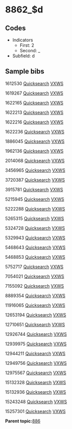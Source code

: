 # 8862\_$d

## Codes

-   Indicators
    -   First: 2
    -   Second: \_
-   Subfield: d

## Sample bibs

1612530 [Quicksearch](https://search.library.yale.edu/catalog/1612530) [VXWS](http://prodorbis.library.yale.edu:7014/vxws/GetHoldingsService?bibId=1612530)

1619267 [Quicksearch](https://search.library.yale.edu/catalog/1619267) [VXWS](http://prodorbis.library.yale.edu:7014/vxws/GetHoldingsService?bibId=1619267)

1622165 [Quicksearch](https://search.library.yale.edu/catalog/1622165) [VXWS](http://prodorbis.library.yale.edu:7014/vxws/GetHoldingsService?bibId=1622165)

1622213 [Quicksearch](https://search.library.yale.edu/catalog/1622213) [VXWS](http://prodorbis.library.yale.edu:7014/vxws/GetHoldingsService?bibId=1622213)

1622216 [Quicksearch](https://search.library.yale.edu/catalog/1622216) [VXWS](http://prodorbis.library.yale.edu:7014/vxws/GetHoldingsService?bibId=1622216)

1622236 [Quicksearch](https://search.library.yale.edu/catalog/1622236) [VXWS](http://prodorbis.library.yale.edu:7014/vxws/GetHoldingsService?bibId=1622236)

1886045 [Quicksearch](https://search.library.yale.edu/catalog/1886045) [VXWS](http://prodorbis.library.yale.edu:7014/vxws/GetHoldingsService?bibId=1886045)

1962136 [Quicksearch](https://search.library.yale.edu/catalog/1962136) [VXWS](http://prodorbis.library.yale.edu:7014/vxws/GetHoldingsService?bibId=1962136)

2014068 [Quicksearch](https://search.library.yale.edu/catalog/2014068) [VXWS](http://prodorbis.library.yale.edu:7014/vxws/GetHoldingsService?bibId=2014068)

3456965 [Quicksearch](https://search.library.yale.edu/catalog/3456965) [VXWS](http://prodorbis.library.yale.edu:7014/vxws/GetHoldingsService?bibId=3456965)

3720387 [Quicksearch](https://search.library.yale.edu/catalog/3720387) [VXWS](http://prodorbis.library.yale.edu:7014/vxws/GetHoldingsService?bibId=3720387)

3915781 [Quicksearch](https://search.library.yale.edu/catalog/3915781) [VXWS](http://prodorbis.library.yale.edu:7014/vxws/GetHoldingsService?bibId=3915781)

5215945 [Quicksearch](https://search.library.yale.edu/catalog/5215945) [VXWS](http://prodorbis.library.yale.edu:7014/vxws/GetHoldingsService?bibId=5215945)

5222288 [Quicksearch](https://search.library.yale.edu/catalog/5222288) [VXWS](http://prodorbis.library.yale.edu:7014/vxws/GetHoldingsService?bibId=5222288)

5265315 [Quicksearch](https://search.library.yale.edu/catalog/5265315) [VXWS](http://prodorbis.library.yale.edu:7014/vxws/GetHoldingsService?bibId=5265315)

5324728 [Quicksearch](https://search.library.yale.edu/catalog/5324728) [VXWS](http://prodorbis.library.yale.edu:7014/vxws/GetHoldingsService?bibId=5324728)

5329943 [Quicksearch](https://search.library.yale.edu/catalog/5329943) [VXWS](http://prodorbis.library.yale.edu:7014/vxws/GetHoldingsService?bibId=5329943)

5468643 [Quicksearch](https://search.library.yale.edu/catalog/5468643) [VXWS](http://prodorbis.library.yale.edu:7014/vxws/GetHoldingsService?bibId=5468643)

5468853 [Quicksearch](https://search.library.yale.edu/catalog/5468853) [VXWS](http://prodorbis.library.yale.edu:7014/vxws/GetHoldingsService?bibId=5468853)

5752717 [Quicksearch](https://search.library.yale.edu/catalog/5752717) [VXWS](http://prodorbis.library.yale.edu:7014/vxws/GetHoldingsService?bibId=5752717)

7054021 [Quicksearch](https://search.library.yale.edu/catalog/7054021) [VXWS](http://prodorbis.library.yale.edu:7014/vxws/GetHoldingsService?bibId=7054021)

7155092 [Quicksearch](https://search.library.yale.edu/catalog/7155092) [VXWS](http://prodorbis.library.yale.edu:7014/vxws/GetHoldingsService?bibId=7155092)

8889354 [Quicksearch](https://search.library.yale.edu/catalog/8889354) [VXWS](http://prodorbis.library.yale.edu:7014/vxws/GetHoldingsService?bibId=8889354)

11916065 [Quicksearch](https://search.library.yale.edu/catalog/11916065) [VXWS](http://prodorbis.library.yale.edu:7014/vxws/GetHoldingsService?bibId=11916065)

12653194 [Quicksearch](https://search.library.yale.edu/catalog/12653194) [VXWS](http://prodorbis.library.yale.edu:7014/vxws/GetHoldingsService?bibId=12653194)

12710651 [Quicksearch](https://search.library.yale.edu/catalog/12710651) [VXWS](http://prodorbis.library.yale.edu:7014/vxws/GetHoldingsService?bibId=12710651)

12926744 [Quicksearch](https://search.library.yale.edu/catalog/12926744) [VXWS](http://prodorbis.library.yale.edu:7014/vxws/GetHoldingsService?bibId=12926744)

12939975 [Quicksearch](https://search.library.yale.edu/catalog/12939975) [VXWS](http://prodorbis.library.yale.edu:7014/vxws/GetHoldingsService?bibId=12939975)

12944211 [Quicksearch](https://search.library.yale.edu/catalog/12944211) [VXWS](http://prodorbis.library.yale.edu:7014/vxws/GetHoldingsService?bibId=12944211)

12949756 [Quicksearch](https://search.library.yale.edu/catalog/12949756) [VXWS](http://prodorbis.library.yale.edu:7014/vxws/GetHoldingsService?bibId=12949756)

12975567 [Quicksearch](https://search.library.yale.edu/catalog/12975567) [VXWS](http://prodorbis.library.yale.edu:7014/vxws/GetHoldingsService?bibId=12975567)

15132328 [Quicksearch](https://search.library.yale.edu/catalog/15132328) [VXWS](http://prodorbis.library.yale.edu:7014/vxws/GetHoldingsService?bibId=15132328)

15132936 [Quicksearch](https://search.library.yale.edu/catalog/15132936) [VXWS](http://prodorbis.library.yale.edu:7014/vxws/GetHoldingsService?bibId=15132936)

15243248 [Quicksearch](https://search.library.yale.edu/catalog/15243248) [VXWS](http://prodorbis.library.yale.edu:7014/vxws/GetHoldingsService?bibId=15243248)

15257301 [Quicksearch](https://search.library.yale.edu/catalog/15257301) [VXWS](http://prodorbis.library.yale.edu:7014/vxws/GetHoldingsService?bibId=15257301)

**Parent topic:**[886](../../tags/886/886.md)

